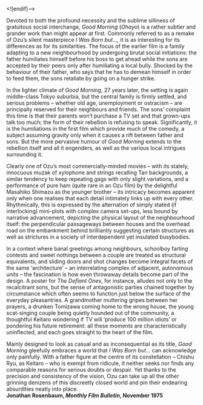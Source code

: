 

<![endif]-->

Devoted to both the profound necessity and the sublime silliness of gratuitous social interchange, _Good Morning_ (_Ohayo_) is a rather subtler and grander work than might appear at first. Commonly referred to as a remake of Ozu’s silent masterpiece _I Was Born but…,_ it is as interesting for its differences as for its similarities. The focus of the earlier film is a family adapting to a new neighbourhood by undergoing brutal social initiations: the father humiliates himself before his boss to get ahead while the sons are accepted by their peers only after humiliating a local bully. Shocked by the behaviour of their father, who says that he has to demean himself in order to feed them, the sons retaliate by going on a hunger strike.

In the lighter climate of _Good Morning_, 27 years later, the setting is again middle-class Tokyo suburbia, but the central family is firmly settled, and serious problems – whether old age, unemployment or ostracism – are principally reserved for their neighbours and friends. The sons’ complaint this time is that their parents won’t purchase a TV set and that grown-ups talk too much; the form of their rebellion is refusing to speak. Significantly, it is the humiliations in the first film which provide much of the comedy, a subject assuming gravity only when it causes a rift between father and sons. But the more pervasive humour of _Good Morning_ extends to the rebellion itself and all it engenders, as well as the various local intrigues surrounding it.

Clearly one of Ozu’s most commercially-minded movies – with its stately, innocuous muzak of xylophone and strings recalling Tan backgrounds, a similar tendency to keep repeating gags with only slight variations, and a performance of pure ham (quite rare in an Ozu film) by the delightful Masahiko Shimazu as the younger brother – its intricacy becomes apparent only when one realises that each detail intimately links up with every other. Rhythmically, this is expressed by the alternation of simply stated (if interlocking) mini-plots with complex camera set-ups, less bound by narrative advancement, depicting the physical layout of the neighbourhood itself: the perpendicular passageways between houses and the overhead road on the embankment behind brilliantly suggesting certain structures as well as strictures in a society of interdependent yet insulated busybodies.

In a context where banal greetings among neighbours, schoolboy farting contests and sweet nothings between a couple are treated as structural equivalents, and sliding doors and shot changes become integral facets of the same ‘architecture’ – an interrelating complex of adjacent, autonomous units – the fascination is how even throwaway details become part of the design. A poster for _The Defiant Ones_, for instance, alludes not only to the recalcitrant sons, but the sense of antagonistic parties chained together by circumstance which often seems to function just below the surface of the everyday pleasantries. A grandmother muttering gripes between her prayers, a drunken Tomizawa coming home to the wrong house, the young scat-singing couple being quietly hounded out of the community, a thoughtful Keitaro wondering if TV will ‘produce 100 million idiots’ or pondering his future retirement: all these moments are characteristically uninflected, and each goes straight to the heart of the film.

Mainly designed to look as casual and as inconsequential as its title, _Good Morning_ gleefully embraces a world that _I Was Born but…_ can acknowledge only painfully. With a father figure at the centre of its constellation – Chishu Ryu, as Keitaro – who is exempt from ridicule, it neither seeks nor finds any comparable reasons for serious doubts or despair. Yet thanks to the precision and consistency of the vision, Ozu can take up all the other grinning denizens of this discreetly closed world and pin their endearing absurdities neatly into place.  
**Jonathan Rosenbaum, _Monthly Film Bulletin_, November 1975**  

<!--stackedit_data:
eyJoaXN0b3J5IjpbLTE4Nzk0MDIzMjZdfQ==
-->
